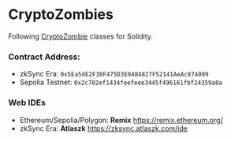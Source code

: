 # CryptoZombies

Following [CryptoZombie](https://cryptozombies.io/en/solidity) classes for Solidity.

### Contract Address:

* zkSync Era: `0x5Ea5dE2F38F475D3E9484827F52141AeAc874009`
* Sepolia Testnet: `0x2c702ef1434feefeee3445f496161fbf24359a8a`

### Web IDEs

* Ethereum/Sepolia/Polygon: **Remix** https://remix.ethereum.org/
* zkSync Era: **Atlaszk** https://zksync.atlaszk.com/ide
